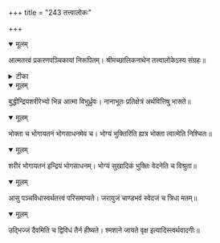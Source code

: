 +++
title = "243 तत्त्वालोकः"

+++


<details open><summary>मूलम्</summary>

आत्मतत्त्वं प्रकरणपञ्चिकायां निरूपितम्। श्रीमच्छालिकनाथेन तत्त्वालोकेऽस्य संग्रहः॥
</details>



<details><summary>टीका</summary>

प्रक.[8 प्र.]
</details>



<details open><summary>मूलम्</summary>

बुद्धीन्द्रियशरीरेभ्यो भिन्न आत्मा विभुर्ध्रुवः। नानाभूतः प्रतिक्षेत्रं अर्थवित्तिषु भासते॥
</details>



<details open><summary>मूलम्</summary>

भोक्ता च भोगायतनं भोगसाधनमेव च। भोग्यं भुक्तिरिति ह्यत्र भोक्ता त्वात्मेति निश्चितः॥
</details>



<details open><summary>मूलम्</summary>

शरीरं भोगायतनं इन्द्रियं भोगसाधनम्। भोग्यं सुखादिकं भुक्तिः वेदनेति च विश्रुता॥
</details>



<details open><summary>मूलम्</summary>

आसु पञ्चविधास्वर्थतत्त्वं परिसमाप्यते। जरायुजं चाण्डभवं स्वेदजं च त्रिधा मतम्॥
</details>



<details open><summary>मूलम्</summary>

उद्भिज्जं दैवमिति च द्विविधं तैर्न हीष्यते। श्मशाने जायते वृक्ष इत्यादिस्त्वर्थवादगीः॥
</details>

